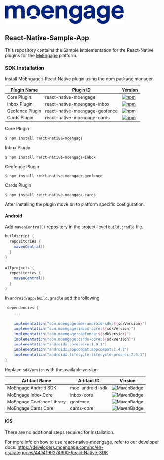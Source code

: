 ![Logo](/.github/logo.png)

## React-Native-Sample-App

This repository contains the Sample Implementation for the React-Native plugins for the [MoEngage](https://www.moengage.com) platform.

### SDK Installation
Install MoEngage's React Native plugin using the npm package manager.

| Plugin Name            | Plugin ID                      |  Version                                                                                                                                                 |
|------------------------|--------------------------------|----------------------------------------------------------------------------------------------------------------------------------------------------------|
| Core Plugin            | react-native-moengage          | [![npm](https://img.shields.io/npm/v/react-native-moengage.svg?maxAge=2592000)](https://www.npmjs.com/package/react-native-moengage)                     |
| Inbox Plugin           | react-native-moengage-inbox    | [![npm](https://img.shields.io/npm/v/react-native-moengage-inbox.svg?maxAge=2592000)](https://www.npmjs.com/package/react-native-moengage-inbox)         |
| Geofence Plugin        | react-native-moengage-geofence | [![npm](https://img.shields.io/npm/v/react-native-moengage-geofence.svg?maxAge=2592000)](https://www.npmjs.com/package/react-native-moengage-geofence)   |
| Cards Plugin           | react-native-moengage-cards    | [![npm](https://img.shields.io/npm/v/react-native-moengage-cards.svg)](https://www.npmjs.com/package/react-native-moengage-cards)         |

Core Plugin
```
$ npm install react-native-moengage       
```
Inbox Plugin
```
$ npm install react-native-moengage-inbox
```
Geofence Plugin
```
$ npm install react-native-moengage-geofence
```
Cards Plugin
```
$ npm install react-native-moengage-cards
```

After installing the plugin move on to platform specific configuration.

#### Android
Add `mavenCentral()` repository in the project-level `build.gradle` file.

```groovy
buildscript { 
  repositories { 
    mavenCentral() 
  } 
} 

allprojects { 
  repositories { 
    mavenCentral() 
  } 
}
```

In `android/app/build.gradle` add the following

```groovy
 dependencies {
    ...

    implementation("com.moengage:moe-android-sdk:${sdkVersion}")
    implementation("com.moengage:inbox-core:${sdkVersion}")
    implementation("com.moengage:geofence:${sdkVersion}")
    implementation("com.moengage:cards-core:${sdkVersion}")
    implementation("androidx.core:core:1.9.1")
    implementation("androidx.appcompat:appcompat:1.4.2")
    implementation("androidx.lifecycle:lifecycle-process:2.5.1")
}
```

Replace `sdkVersion` with the available version

| Artifact Name                             | Artifact ID          | Version                                                                                                     |
|-------------------------------------------|----------------------|-------------------------------------------------------------------------------------------------------------|
| MoEngage Android SDK                      | moe-android-sdk      | ![MavenBadge](https://maven-badges.herokuapp.com/maven-central/com.moengage/moe-android-sdk/badge.svg)      |
| MoEngage Inbox Core                       | inbox-core           | ![MavenBadge](https://maven-badges.herokuapp.com/maven-central/com.moengage/inbox-core/badge.svg)           |
| MoEngage Goefence Library                 | geofence             | ![MavenBadge](https://maven-badges.herokuapp.com/maven-central/com.moengage/geofence/badge.svg)             |
| MoEngage Cards Core                       | cards-core           | ![MavenBadge](https://maven-badges.herokuapp.com/maven-central/com.moengage/cards-core/badge.svg)           |

#### iOS
There are no additional steps required for installation.

For more info on how to use react-native-moengage, refer to our developer docs: https://developers.moengage.com/hc/en-us/categories/4404199274900-React-Native-SDK
